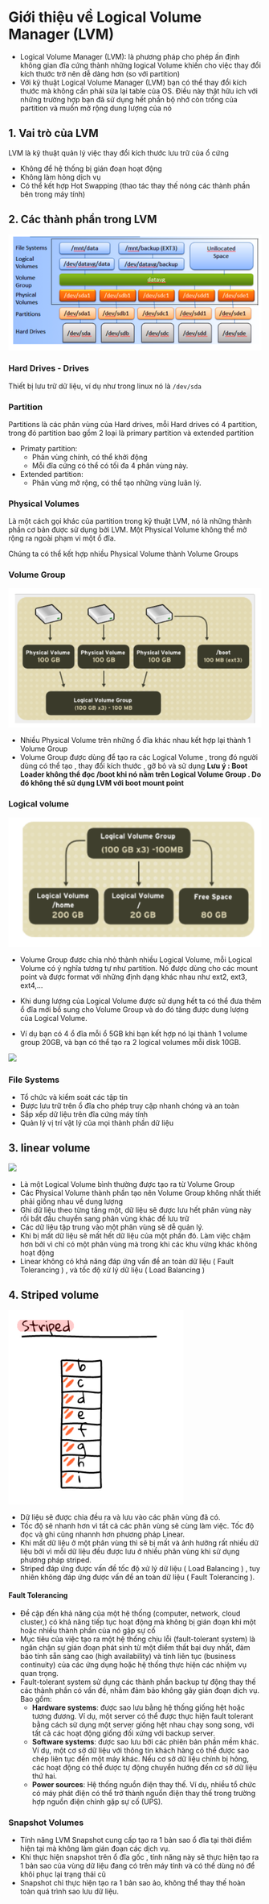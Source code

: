 ﻿# Giới thiệu về Logical Volume Manager (LVM)
 * Logical Volume Manager (LVM): là phương pháp cho phép ấn định không gian đĩa cứng thành những logical Volume khiến cho việc thay đổi kích thước trở nên dễ dàng hơn (so với partition)
 * Với kỹ thuật Logical Volume Manager (LVM) bạn có thể thay đổi kích thước mà không cần phải sửa lại table của OS. Điều này thật hữu ich với những trường hợp bạn đã sử dụng hết phần bộ nhớ còn trống của partition và muốn mở rộng dung lượng của nó

## 1. Vai trò của LVM
LVM là kỹ thuật quản lý việc thay đổi kích thước lưu trữ của ổ cứng
 * Không để hệ thống bị gián đoạn hoạt động
 * Không làm hỏng dịch vụ
 * Có thể kết hợp Hot Swapping (thao tác thay thế nóng các thành phần bên trong máy tính)
## 2. Các thành phần trong LVM
![](/image/lvm1.png)

### Hard Drives - Drives

Thiết bị lưu trữ dữ liệu, ví dụ như trong linux nó là `/dev/sda`

### Partition

Partitions là các phân vùng của Hard drives, mỗi Hard drives có 4 partition, trong đó partition bao gồm 2 loại là primary partition và extended partition
 * Primaty partition:
   * Phân vùng chính, có thể khởi động
   * Mỗi đĩa cứng có thể có tối đa 4 phân vùng này.
 * Extended partition:
   * Phân vùng mở rộng, có thể tạo những vùng luân lý.

### Physical Volumes

Là một cách gọi khác của partition trong kỹ thuật LVM, nó là những thành phần cơ bản được sử dụng bởi LVM. Một Physical Volume không thể mở rộng ra ngoài phạm vi một ổ đĩa.

Chúng ta có thể kết hợp nhiều Physical Volume thành Volume Groups

### Volume Group
![](/image/lvm2.png)

 * Nhiều Physical Volume trên những ổ đĩa khác nhau kết hợp lại thành 1 Volume Group
 * Volume Group được dùng để tạo ra các Logical Volume , trong đó người dùng có thể tạo , thay đổi kích thước , gỡ bỏ và sử dụng
**Lưu ý : Boot Loader không thể đọc /boot khi nó nằm trên Logical Volume Group . Do đó không thể sử dụng LVM với boot mount point**

### Logical volume
![](/image/lvm3.png)

 * Volume Group được chia nhỏ thành nhiều Logical Volume, mỗi Logical Volume có ý nghĩa tương tự như partition. Nó được dùng cho các mount point và được format với những định dạng khác nhau như ext2, ext3, ext4,…

 * Khi dung lượng của Logical Volume được sử dụng hết ta có thể đưa thêm ổ đĩa mới bổ sung cho Volume Group và do đó tăng được dung lượng của Logical Volume.

 * Ví dụ bạn có 4 ổ đĩa mỗi ổ 5GB khi bạn kết hợp nó lại thành 1 volume group 20GB, và bạn có thể tạo ra 2 logical volumes mỗi disk 10GB.

![](lvm4.png)

### File Systems
 * Tổ chức và kiểm soát các tập tin
 * Được lưu trữ trên ổ đĩa cho phép truy cập nhanh chóng và an toàn
 * Sắp xếp dữ liệu trên đĩa cứng máy tính
 * Quản lý vị trí vật lý của mọi thành phần dữ liệu 

## 3. linear volume
![](/image/lvm5)

 * Là một Logical Volume bình thường được tạo ra từ Volume Group
 * Các Physical Volume thành phần tạo nên Volume Group không nhất thiết phải giống nhau về dung lượng
 * Ghi dữ liệu theo từng tầng một, dữ liệu sẽ được lưu hết phân vùng này rồi bắt đầu chuyển sang phân vùng khác để lưu trữ
 * Các dữ liệu tập trung vào một phân vùng sẽ dễ quản lý.
 * Khi bị mất dữ liệu sẽ mất hết dữ liệu của một phần đó. Làm việc chậm hơn bởi vì chỉ có một phân vùng mà trong khi các khu vừng khác không hoạt động
 * Linear không có khả năng đáp ứng vấn đề an toàn dữ liệu ( Fault Tolerancing ) , và tốc độ xử lý dữ liệu ( Load Balancing )
 
## 4. Striped volume

![](/image/lvm6.png)

 * Dữ liệu sẽ được chia đều ra và lưu vào các phân vùng đã có.
 * Tốc độ sẽ nhanh hơn vì tất cả các phân vùng sẽ cùng làm việc. Tốc độ đọc và ghi cũng nhannh hơn phương pháp Linear.
 * Khi mất dữ liệu ở một phân vùng thì sẽ bị mất và ảnh hưởng rất nhiều dữ liệu bởi vì mỗi dữ liệu đều được lưu ở nhiều phân vùng khi sử dụng phương pháp striped.
 * Striped đáp ứng được vấn đề tốc độ xử lý dữ liệu ( Load Balancing ) , tuy nhiên không đáp ứng được vấn đề an toàn dữ liệu ( Fault Tolerancing ).

#### Fault Tolerancing
 * Đề cập đến khả năng của một hệ thống (computer, network, cloud cluster,) có khả năng tiếp tục hoạt động mà không bị gián đoạn khi một hoặc nhiều thành phần của nó gặp sự cố
 * Mục tiêu của việc tạo ra một hệ thống chịu lỗi (fault-tolerant system) là ngăn chặn sự gián đoạn phát sinh từ một điểm thất bại duy nhất, đảm bảo tính sẵn sàng cao (high availability) và tính liên tục (business continuity) của các ứng dụng hoặc hệ thống thực hiện các nhiệm vụ quan trọng.
 * Fault-tolerant system sử dụng các thành phần backup tự động thay thế các thành phần có vấn đề, nhằm đảm bảo không gây gián đoạn dịch vụ. Bao gồm:
   * **Hardware systems**: được sao lưu bằng hệ thống giống hệt hoặc tương đương. Ví dụ, một server có thể được thực hiện fault tolerant bằng cách sử dụng một server giống hệt nhau chạy song song, với tất cả các hoạt động giống đối xứng với backup server.
   * **Software systems**: được sao lưu bởi các phiên bản phần mềm khác. Ví dụ, một cơ sở dữ liệu với thông tin khách hàng có thể được sao chép liên tục đến một máy khác. Nếu cơ sở dữ liệu chính bị hỏng, các hoạt động có thể được tự động chuyển hướng đến cơ sở dữ liệu thứ hai.
   * **Power sources**: Hệ thống nguồn điện thay thế. Ví dụ, nhiều tổ chức có máy phát điện có thể trở thành nguồn điện thay thế trong trường hợp nguồn điện chính gặp sự cố (UPS).
### Snapshot Volumes
 * Tính năng LVM Snapshot cung cấp tạo ra 1 bản sao ổ đĩa tại thời điểm hiện tại mà không làm gián đoạn các dịch vụ.
 * Khi thực hiện snapshot trên ổ đĩa gốc , tính năng này sẽ thực hiện tạo ra 1 bản sao của vùng dữ liệu đang có trên máy tính và có thể dùng nó để khôi phục lại trạng thái cũ
 * Snapshot chỉ thực hiện tạo ra 1 bản sao ảo, không thể thay thế hoàn toàn quá trình sao lưu dữ liệu.

 
 
 


